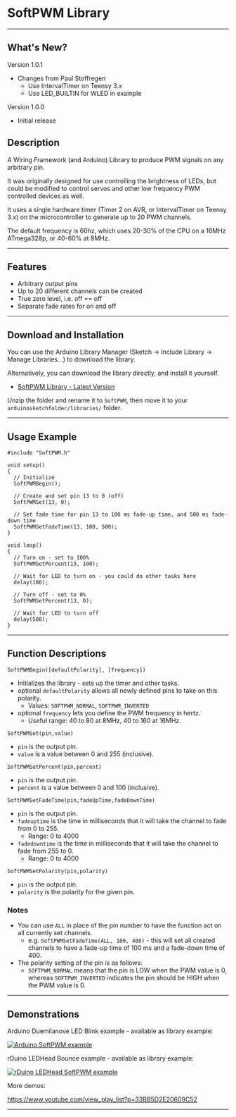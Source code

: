 # SoftPWM Library #

----

## What's New? ##

Version 1.0.1

* Changes from Paul Stoffregen
  * Use IntervalTimer on Teensy 3.x
  * Use LED_BUILTIN for WLED in example

Version 1.0.0

* Initial release

## Description ##

A Wiring Framework (and Arduino) Library to produce PWM signals on any arbitrary pin.

It was originally designed for use controlling the brightness of LEDs, but could be modified to control servos and other low frequency PWM controlled devices as well.

It uses a single hardware timer (Timer 2 on AVR, or IntervalTimer on Teensy 3.x) on the microcontroller to generate up to 20 PWM channels.

The default frequency is 60hz, which uses 20-30% of the CPU on a 16MHz ATmega328p, or 40-60% at 8MHz. 

----

## Features ##

* Arbitrary output pins
* Up to 20 different channels can be created
* True zero level, i.e. off == off
* Separate fade rates for on and off

----

## Download and Installation ##

You can use the Arduino Library Manager (Sketch -> Include Library -> Manage Libraries...) to download the library.

Alternatively, you can download the library directly, and install it yourself.

* [SoftPWM Library - Latest Version](https://github.com/bhagman/SoftPWM/archive/master.zip)

Unzip the folder and rename it to `SoftPWM`, then move it to your `arduinosketchfolder/libraries/` folder.

----

## Usage Example ##

```
#include "SoftPWM.h"

void setup()
{
  // Initialize
  SoftPWMBegin();

  // Create and set pin 13 to 0 (off)
  SoftPWMSet(13, 0);

  // Set fade time for pin 13 to 100 ms fade-up time, and 500 ms fade-down time
  SoftPWMSetFadeTime(13, 100, 500);
}

void loop()
{
  // Turn on - set to 100%
  SoftPWMSetPercent(13, 100);

  // Wait for LED to turn on - you could do other tasks here
  delay(100);

  // Turn off - set to 0%
  SoftPWMSetPercent(13, 0);

  // Wait for LED to turn off
  delay(500);
}
```

----
## Function Descriptions ##

`SoftPWMBegin([defaultPolarity], [frequency])`

* Initializes the library - sets up the timer and other tasks.
* optional `defaultPolarity` allows all newly defined pins to take on this polarity.
  * Values: `SOFTPWM_NORMAL`, `SOFTPWM_INVERTED`
* optional `frequency` lets you define the PWM frequency in hertz.
  * Useful range: 40 to 80 at 8MHz, 40 to 160 at 16MHz.

`SoftPWMSet(pin,value)`

* `pin` is the output pin.
* `value` is a value between 0 and 255 (inclusive).

`SoftPWMSetPercent(pin,percent)`

* `pin` is the output pin.
* `percent` is a value between 0 and 100 (inclusive).

`SoftPWMSetFadeTime(pin,fadeUpTime,fadeDownTime)`

* `pin` is the output pin.
* `fadeuptime` is the time in milliseconds that it will take the channel to fade from 0 to 255.
  * Range: 0 to 4000
* `fadedowntime` is the time in milliseconds that it will take the channel to fade from 255 to 0.
  * Range: 0 to 4000

`SoftPWMSetPolarity(pin,polarity)`

* `pin` is the output pin.
* `polarity` is the polarity for the given pin.

### Notes ###

* You can use `ALL` in place of the pin number to have the function act on all currently set channels.
  * e.g. `SoftPWMSetFadeTime(ALL, 100, 400)` - this will set all created channels to have a fade-up time of 100 ms and a fade-down time of 400.
* The polarity setting of the pin is as follows:
  * `SOFTPWM_NORMAL` means that the pin is LOW when the PWM value is 0, whereas `SOFTPWM_INVERTED` indicates the pin should be HIGH when the PWM value is 0.


----

## Demonstrations ##

Arduino Duemilanove LED Blink example - available as library example:

[![Arduino SoftPWM example](https://img.youtube.com/vi/9tTd7aLm9aQ/0.jpg)](https://www.youtube.com/watch?v=9tTd7aLm9aQ)

rDuino LEDHead Bounce example - available as library example:

[![rDuino LEDHead SoftPWM example](https://img.youtube.com/vi/jE7Zw1zNL6c/0.jpg)](https://www.youtube.com/watch?v=jE7Zw1zNL6c)

More demos:

https://www.youtube.com/view_play_list?p=33BB5D2E20609C52

----
